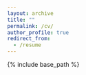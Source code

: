 ```yaml
---
layout: archive
title: ""
permalink: /cv/
author_profile: true
redirect_from:
  - /resume
---
```


{% include base_path %}

<!-- _If you're using a mobile browser, you can find my CV here: [Bashar_Talafha.pdf](https://bashartalafha.github.io/images/Bashar_Talafha.pdf)_

<embed src="https://bashartalafha.github.io/images/Bashar_Talafha.pdf" type="application/pdf" width="100%" height="100%"/>

-->
<!-- <object data="https://bashartalafha.github.io/images/Bashar_Talafha.pdf" type="application/pdf" width="100%" height="100%">  -->
<!-- </object> -->

<!-- 
Education
======
* B.S. in GitHub, GitHub University, 2012
* M.S. in Jekyll, GitHub University, 2014
* Ph.D in Version Control Theory, GitHub University, 2018 (expected)

Work experience
======
* Summer 2015: Research Assistant
  * Github University
  * Duties included: Tagging issues
  * Supervisor: Professor Git

* Fall 2015: Research Assistant
  * Github University
  * Duties included: Merging pull requests
  * Supervisor: Professor Hub
  
Skills
======
* Skill 1
* Skill 2
  * Sub-skill 2.1
  * Sub-skill 2.2
  * Sub-skill 2.3
* Skill 3

Publications
======
  <ul>{% for post in site.publications %}
    {% include archive-single-cv.html %}
  {% endfor %}</ul>
  
Talks
======
  <ul>{% for post in site.talks %}
    {% include archive-single-talk-cv.html %}
  {% endfor %}</ul>
  
Teaching
======
  <ul>{% for post in site.teaching %}
    {% include archive-single-cv.html %}
  {% endfor %}</ul>
  
Service and leadership
======
* Currently signed in to 43 different slack teams -->
